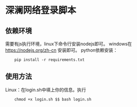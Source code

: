 # 深澜网络登录脚本
## 依赖环境
需要有js执行环境，linux下命令行安装nodejs即可。
windows在 https://nodejs.org/zh-cn 安装即可。
python依赖安装：
```  
    pip install -r requirements.txt
```
## 使用方法
Linux：在login.sh中填上你的信息。执行
```
    chmod +x login.sh $$ bash login.sh
```
